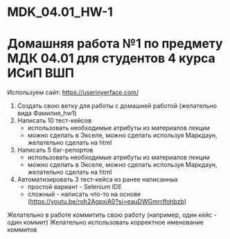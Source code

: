 # MDK_04.01_HW-1

# Домашняя работа №1 по предмету МДК 04.01 для студентов 4 курса ИСиП ВШП

Используем сайт: https://userinyerface.com/

1. Создать свою ветку для работы с домашней работой (желательно вида Фамилия_hw1)
1. Написать 10 тест-кейсов 
    * использовать необходимые атрибуты из материалов лекции
    * можно сделать в Экселе, можно сделать используя Маркдаун, желательно сделать на html
1. Написать 5 баг-репортов 
    * использовать необходимые атрибуты из материалов лекции
    * можно сделать в Экселе, можно сделать используя Маркдаун, желательно сделать на html
1. Автоматизировать 3 тест-кейса из ранее написанных 
    * простой вариант - Selenium IDE
    * сложный - написать что-то на основе (https://youtu.be/roh2AgpxiA0?si=eauDWGmrrIfohbzb)

Желательно в работе коммитить свою работу (например, один кейс - один коммит)
Желательно использовать корректное именование коммитов 